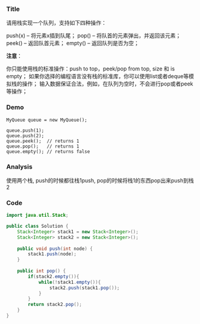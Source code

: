 ###   Title
请用栈实现一个队列，支持如下四种操作：

push(x) – 将元素x插到队尾；
pop() – 将队首的元素弹出，并返回该元素；
peek() – 返回队首元素；
empty() – 返回队列是否为空；

**注意**：

你只能使用栈的标准操作：push to top，peek/pop from top, size 和 is empty；
如果你选择的编程语言没有栈的标准库，你可以使用list或者deque等模拟栈的操作；
输入数据保证合法，例如，在队列为空时，不会进行pop或者peek等操作；
###   Demo
```
MyQueue queue = new MyQueue();

queue.push(1);
queue.push(2);
queue.peek();  // returns 1
queue.pop();   // returns 1
queue.empty(); // returns false
```
###   Analysis
使用两个栈, push的时候都往栈1push, pop的时候将栈1的东西pop出来push到栈2
###   Code

```java
import java.util.Stack;

public class Solution {
    Stack<Integer> stack1 = new Stack<Integer>();
    Stack<Integer> stack2 = new Stack<Integer>();
    
    public void push(int node) {
        stack1.push(node);
    }
    
    public int pop() {
        if(stack2.empty()){
            while(!stack1.empty()){
                stack2.push(stack1.pop());
            }
        }
        return stack2.pop();
    }
}
```
